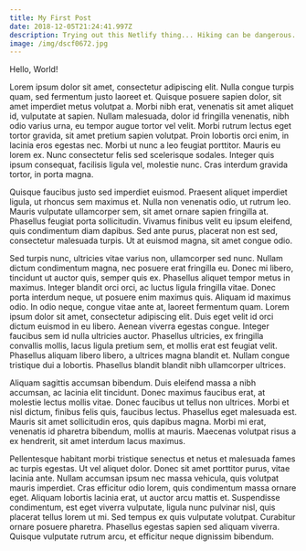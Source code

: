 ```yaml
---
title: My First Post
date: 2018-12-05T21:24:41.997Z
description: Trying out this Netlify thing... Hiking can be dangerous.
image: /img/dscf0672.jpg
---
```


Hello, World!

Lorem ipsum dolor sit amet, consectetur adipiscing elit. Nulla congue turpis quam, sed fermentum justo laoreet et. Quisque posuere sapien dolor, sit amet imperdiet metus volutpat a. Morbi nibh erat, venenatis sit amet aliquet id, vulputate at sapien. Nullam malesuada, dolor id fringilla venenatis, nibh odio varius urna, eu tempor augue tortor vel velit. Morbi rutrum lectus eget tortor gravida, sit amet pretium sapien volutpat. Proin lobortis orci enim, in lacinia eros egestas nec. Morbi ut nunc a leo feugiat porttitor. Mauris eu lorem ex. Nunc consectetur felis sed scelerisque sodales. Integer quis ipsum consequat, facilisis ligula vel, molestie nunc. Cras interdum gravida tortor, in porta magna.



Quisque faucibus justo sed imperdiet euismod. Praesent aliquet imperdiet ligula, ut rhoncus sem maximus et. Nulla non venenatis odio, ut rutrum leo. Mauris vulputate ullamcorper sem, sit amet ornare sapien fringilla at. Phasellus feugiat porta sollicitudin. Vivamus finibus velit eu ipsum eleifend, quis condimentum diam dapibus. Sed ante purus, placerat non est sed, consectetur malesuada turpis. Ut at euismod magna, sit amet congue odio.



Sed turpis nunc, ultricies vitae varius non, ullamcorper sed nunc. Nullam dictum condimentum magna, nec posuere erat fringilla eu. Donec mi libero, tincidunt ut auctor quis, semper quis ex. Phasellus aliquet tempor metus in maximus. Integer blandit orci orci, ac luctus ligula fringilla vitae. Donec porta interdum neque, ut posuere enim maximus quis. Aliquam id maximus odio. In odio neque, congue vitae ante at, laoreet fermentum quam. Lorem ipsum dolor sit amet, consectetur adipiscing elit. Duis eget velit id orci dictum euismod in eu libero. Aenean viverra egestas congue. Integer faucibus sem id nulla ultricies auctor. Phasellus ultricies, ex fringilla convallis mollis, lacus ligula pretium sem, et mollis erat est feugiat velit. Phasellus aliquam libero libero, a ultrices magna blandit et. Nullam congue tristique dui a lobortis. Phasellus blandit blandit nibh ullamcorper ultrices.



Aliquam sagittis accumsan bibendum. Duis eleifend massa a nibh accumsan, ac lacinia elit tincidunt. Donec maximus faucibus erat, at molestie lectus mollis vitae. Donec faucibus ut tellus non ultrices. Morbi et nisl dictum, finibus felis quis, faucibus lectus. Phasellus eget malesuada est. Mauris sit amet sollicitudin eros, quis dapibus magna. Morbi mi erat, venenatis id pharetra bibendum, mollis at mauris. Maecenas volutpat risus a ex hendrerit, sit amet interdum lacus maximus.



Pellentesque habitant morbi tristique senectus et netus et malesuada fames ac turpis egestas. Ut vel aliquet dolor. Donec sit amet porttitor purus, vitae lacinia ante. Nullam accumsan ipsum nec massa vehicula, quis volutpat mauris imperdiet. Cras efficitur odio lorem, quis condimentum massa ornare eget. Aliquam lobortis lacinia erat, ut auctor arcu mattis et. Suspendisse condimentum, est eget viverra vulputate, ligula nunc pulvinar nisl, quis placerat tellus lorem ut mi. Sed tempus ex quis vulputate volutpat. Curabitur ornare posuere pharetra. Phasellus egestas sapien sed aliquam viverra. Quisque vulputate rutrum arcu, et efficitur neque dignissim bibendum.
